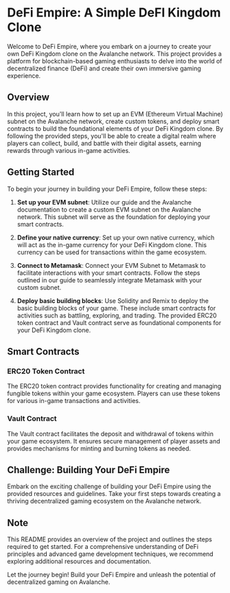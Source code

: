 # DeFi Empire: A Simple DeFI Kingdom Clone

Welcome to DeFi Empire, where you embark on a journey to create your own DeFi Kingdom clone on the Avalanche network. This project provides a platform for blockchain-based gaming enthusiasts to delve into the world of decentralized finance (DeFi) and create their own immersive gaming experience.

## Overview

In this project, you'll learn how to set up an EVM (Ethereum Virtual Machine) subnet on the Avalanche network, create custom tokens, and deploy smart contracts to build the foundational elements of your DeFi Kingdom clone. By following the provided steps, you'll be able to create a digital realm where players can collect, build, and battle with their digital assets, earning rewards through various in-game activities.

## Getting Started

To begin your journey in building your DeFi Empire, follow these steps:

1. **Set up your EVM subnet**: Utilize our guide and the Avalanche documentation to create a custom EVM subnet on the Avalanche network. This subnet will serve as the foundation for deploying your smart contracts.

2. **Define your native currency**: Set up your own native currency, which will act as the in-game currency for your DeFi Kingdom clone. This currency can be used for transactions within the game ecosystem.

3. **Connect to Metamask**: Connect your EVM Subnet to Metamask to facilitate interactions with your smart contracts. Follow the steps outlined in our guide to seamlessly integrate Metamask with your custom subnet.

4. **Deploy basic building blocks**: Use Solidity and Remix to deploy the basic building blocks of your game. These include smart contracts for activities such as battling, exploring, and trading. The provided ERC20 token contract and Vault contract serve as foundational components for your DeFi Kingdom clone.

## Smart Contracts

### ERC20 Token Contract
The ERC20 token contract provides functionality for creating and managing fungible tokens within your game ecosystem. Players can use these tokens for various in-game transactions and activities.

### Vault Contract
The Vault contract facilitates the deposit and withdrawal of tokens within your game ecosystem. It ensures secure management of player assets and provides mechanisms for minting and burning tokens as needed.

## Challenge: Building Your DeFi Empire

Embark on the exciting challenge of building your DeFi Empire using the provided resources and guidelines. Take your first steps towards creating a thriving decentralized gaming ecosystem on the Avalanche network.

## Note

This README provides an overview of the project and outlines the steps required to get started. For a comprehensive understanding of DeFi principles and advanced game development techniques, we recommend exploring additional resources and documentation.

Let the journey begin! Build your DeFi Empire and unleash the potential of decentralized gaming on Avalanche.